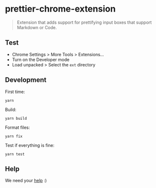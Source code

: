 # prettier-chrome-extension

> Extension that adds support for prettifying input boxes that support Markdown or Code.

## Test

- Chrome Settings > More Tools > Extensions...
- Turn on the Developer mode
- Load unpacked > Select the `ext` directory

## Development

First time:

```
yarn
```

Build:

```
yarn build
```

Format files:

```
yarn fix
```

Test if everything is fine:

```
yarn test
```

## Help

We need your [help](https://github.com/prettier/prettier-chrome-extension/issues) :)
